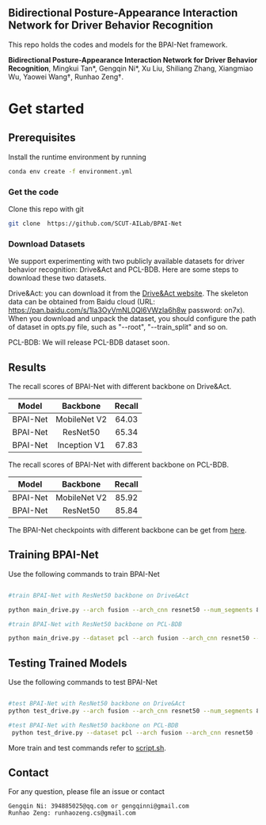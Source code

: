 ## Bidirectional Posture-Appearance Interaction Network for Driver Behavior Recognition



This repo holds the codes and models for the BPAI-Net framework.

**Bidirectional Posture-Appearance Interaction Network for Driver Behavior Recognition**, Mingkui Tan\*, Gengqin Ni\*, Xu Liu, Shiliang Zhang, Xiangmiao Wu, Yaowei Wang†, Runhao Zeng†.



# Get started


## Prerequisites

Install the runtime environment by running 

```bash
conda env create -f environment.yml
```



### Get the code

Clone this repo with git

```bash
git clone  https://github.com/SCUT-AILab/BPAI-Net
```

 

### Download Datasets

We support experimenting with two publicly available datasets for driver behavior recognition: Drive&Act and PCL-BDB. Here are some steps to download these two datasets.

Drive&Act: you can download it from the [Drive&Act website](https://www.driveandact.com/ ). The skeleton data can be obtained from Baidu cloud (URL: https://pan.baidu.com/s/1Ia3OyVmNL0Ql6VWzIa6h8w  password: on7x). When you download and unpack the dataset, you should configure the path of dataset in opts.py file, such as "--root", "--train_split" and so on.


PCL-BDB: We will release PCL-BDB dataset soon.



## Results

The recall scores of BPAI-Net with different backbone on Drive&Act.

| Model  |   Backbone   |  Recall |
| :----: | :----------: |  :----: |
|  BPAI-Net  | MobileNet V2 |   64.03  |
|  BPAI-Net  |   ResNet50   |  65.34  |
|  BPAI-Net  | Inception V1 |  67.83  |

The recall scores of BPAI-Net with different backbone on PCL-BDB.

| Model  |   Backbone   |  Recall |
| :----: | :----------: |  :----: |
|  BPAI-Net  | MobileNet V2 | 85.92  |
|  BPAI-Net  |   ResNet50   | 85.84  |

The BPAI-Net checkpoints with different backbone can be get from [here](https://drive.google.com/drive/folders/1Oqpa0o5Dfkd8Qku3w25Ys69020aJk9CH?usp=sharing ).



## Training BPAI-Net

Use the following commands to train BPAI-Net

```bash

#train BPAI-Net with ResNet50 backbone on Drive&Act

python main_drive.py --arch fusion --arch_cnn resnet50 --num_segments 8  --xyc --first layer2  --dropout 0.8   --shift --mode train --root_model exp/test --root_log exp/test  --tune_from=pretrained/TSM_kinetics_RGB_resnet50_shift8_blockres_avg_segment8_e50.pth --gcn_pretrained=pretrained/st_gcn.kinetics.pt

#train BPAI-Net with ResNet50 backbone on PCL-BDB

python main_drive.py --dataset pcl --arch fusion --arch_cnn resnet50 --num_class 40 --num_segments 8 --first layer2 --xyc --batch-size 8 --dropout 0.8 --shift --mode train --root_model exp/test --root_log exp/test --root dataset/pcl-bdb/ --skeleton_json dataset/pcl-bdb/video_pose --tune_from=pretrained/TSM_kinetics_RGB_resnet50_shift8_blockres_avg_segment8_e50.pth --gcn_pretrained=pretrained/st_gcn.kinetics.pt --pcl_anno annotation(2)(1).json
```



## Testing Trained Models

 Use the following commands to test BPAI-Net

```bash

#test BPAI-Net with ResNet50 backbone on Drive&Act
python test_drive.py --arch fusion --arch_cnn resnet50 --num_segments 8 --xyc --first layer2 --shift --test_crops=1 --batch-size=8 --mode test --model_path tsm_new/exp/test/checkpoint.best.pth --root_log exp/test/

#test BPAI-Net with ResNet50 backbone on PCL-BDB
 python test_drive.py --dataset pcl --arch fusion --arch_cnn resnet50 --num_segments 8 --num_class 40 --first layer2 --xyc --test_crops=1 --batch-size=8 --mode test --model_path exp/test/checkpoint.best.pth --root_log exp/test --pcl_anno annotation(2)(1).json --root dataset/pcl-bdb/ --skeleton_json dataset/pcl-bdb/video_pose
```

 More train and test commands refer to [script.sh](https://github.com/SCUT-AILab/BPAI-Net/blob/main/script.sh).



## Contact

For any question, please file an issue or contact

```
Gengqin Ni: 394885025@qq.com or gengqinni@gmail.com
Runhao Zeng: runhaozeng.cs@gmail.com
```
